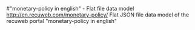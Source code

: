 #"monetary-policy in english" - Flat file data model
http://en.recuweb.com/monetary-policy/
Flat JSON file data model of the recuweb portal "monetary-policy in english"
